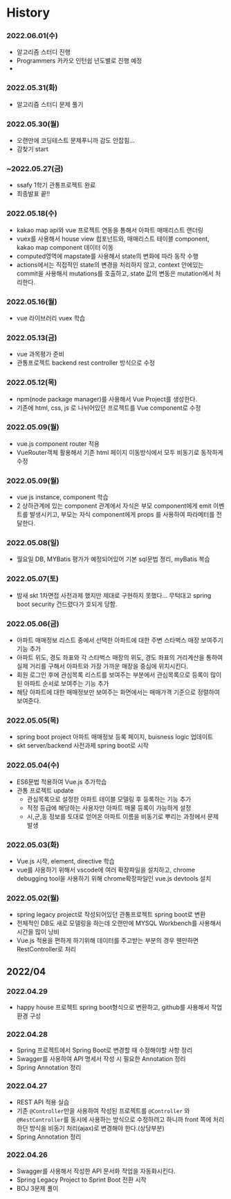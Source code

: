 # History


### 2022.06.01(수)
- 알고리즘 스터디 진행
- Programmers 카카오 인턴쉽 년도별로 진행 예정
- 

### 2022.05.31(화)
- 알고리즘 스터디 문제 풀기


### 2022.05.30(월)
- 오랜만에 코딩테스트 문제푸니까 감도 안잡힘...
- 감찾기 start


### ~2022.05.27(금)
- ssafy 1학기 관통프로젝트 완료
- 최종발표 끝!!


### 2022.05.18(수)  
- kakao map api와 vue 프로젝트 연동을 통해서 아파트 매매리스트 랜더링
- vuex를 사용해서 house view 컴포넌트와, 매매리스트 테이블 component, kakao map component 데이터 이동
- computed영역에 mapstate를 사용해서 state의 변화에 따라 동작 수행
- actions에서는 직접적인 state의 변경을 처리하지 않고, context 안에있는 commit을 사용해서 mutations를 호출하고, state 값의 변동은 mutation에서 처리한다.

### 2022.05.16(월)
- vue 라이브러리 vuex 학습

### 2022.05.13(금)
- vue 과목평가 준비
- 관통프로젝트 backend rest controller 방식으로 수정


### 2022.05.12(목)
- npm(node package manager)를 사용해서 Vue Project를 생성한다.
- 기존에 html, css, js 로 나뉘어있던 프로젝트를 Vue component로 수정 

### 2022.05.09(월)
- vue.js component router 적용
- VueRouter객체 활용해서 기존 html 페이지 이동방식에서 모두 비동기로 동작하게 수정


### 2022.05.09(월)
- vue js instance, component 학습
- 2 상하관계에 있는 component 관계에서 자식은 부모 component에게 emit 이벤트를 발생시키고, 부모는 자식 component에게 props 를 사용하여 파라메터를 전달한다.

### 2022.05.08(일)
- 월요일 DB, MYBatis 평가가 예정되어있어 기본 sql문법 정리, myBatis 복습

### 2022.05.07(토)
- 밤새 skt 1차면접 사전과제 했지만 제대로 구현하지 못했다... 무턱대고 spring boot security 건드렸다가 호되게 당함.

### 2022.05.06(금)
- 아파트 매매정보 리스트 중에서 선택한 아파트에 대한 주변 스타벅스 매장 보여주기 기능 추가
- 아파트 위도, 경도 좌표와 각 스타벅스 매장의 위도, 경도 좌표의 거리계산을 통하여 실제 거리를 구해서 아파트와 가장 가까운 매장을 중심에 위치시킨다.
- 회원 로그인 후에 관심목록 리스트를 보여주는 부분에서 관심목록으로 등록이 많이된 아파트 순서로 보여주는 기능 추가
- 해당 아파트에 대한 매매정보만 보여주는 화면에서는 매매가격 기준으로 정렬하여 보여준다.


### 2022.05.05(목)
- spring boot project 아파트 매매정보 등록 페이지, buisness logic 업데이트
- skt server/backend 사전과제  spring boot로 시작



### 2022.05.04(수)
- ES6문법 적용하여 Vue.js 추가학습
- 관통 프로젝트 update
  - 관심목록으로 설정한 아파트 테이블 모델링 후 등록하는 기능 추가
  - 적정 등급에 해당하는 사용자만 아파트 매물 등록이 가능하게 설정
  - 시,군,동 정보를 토대로 얻어온 아파트 이름을 비동기로 뿌리는 과정에서 문제 발생


### 2022.05.03(화)
- Vue.js 시작, element, directive 학습
- vue를 사용하기 위해서 vscode에 여러 확장파일을 설치하고, chrome debugging tool을 사용하기 위해 chrome확장파일인 vue.js devtools 설치



### 2022.05.02(월)

- spring legacy project로 작성되어있던 관통프로젝트 spring boot로 변환
- 전체적인 DB도 새로 모델링을 하는데 오랜만에 MYSQL Workbench를 사용해서 시간을 많이 낭비
- Vue.js 적용을 편하게 하기위해 데이터를 주고받는 부분의 경우 웬만하면 RestController로 처리


## 2022/04

### 2022.04.29

 - happy house 프로젝트 spring boot형식으로 변환하고, github를 사용해서 작업환경 구성


### 2022.04.28

- Spring 프로젝트에서 Spring Boot로 변경할 때 수정해야할 사항 정리
- Swagger를 사용하여 API 명세서 작성 시 필요한 Annotation 정리
- Spring Annotation 정리


### 2022.04.27

- REST API 적용 실습
- 기존 `@Controller`만을 사용하여 작성된 프로젝트를 `@Controller` 와 `@RestController`를 동시에 사용하는 방식으로 수정하려고 하니까 front 쪽에 처리하던 방식을 비동기 처리(ajax)로 변경해야 한다.(상당부분)
- Spring Annotation 정리


### 2022.04.26

- Swagger를 사용해서 작성한 API 문서화 작업을 자동화시킨다.
- Spring Legacy Project to Sprint Boot 전환 시작
- BOJ 3문제 풀이

